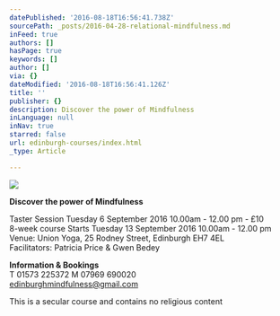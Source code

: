 ```yaml
---
datePublished: '2016-08-18T16:56:41.738Z'
sourcePath: _posts/2016-04-28-relational-mindfulness.md
inFeed: true
authors: []
hasPage: true
keywords: []
author: []
via: {}
dateModified: '2016-08-18T16:56:41.126Z'
title: ''
publisher: {}
description: Discover the power of Mindfulness
inLanguage: null
inNav: true
starred: false
url: edinburgh-courses/index.html
_type: Article

---
```

![](https://the-grid-user-content.s3-us-west-2.amazonaws.com/74ffb5ac-facc-4b30-9c09-920f3850a77c.jpg)

**Discover the power of Mindfulness**

Taster Session Tuesday 6 September 2016 10.00am - 12.00 pm - £10  
8-week course Starts Tuesday 13 September 2016 10.00am - 12.00 pm  
Venue: Union Yoga, 25 Rodney Street, Edinburgh EH7 4EL   
Facilitators: Patricia Price & Gwen Bedey

**Information & Bookings**  
T 01573 225372 M 07969 690020   
[edinburghmindfulness@gmail.com][0]

This is a secular course and contains no religious content

[0]: http://edinburghmindfulness@gmail.com/ "Email"